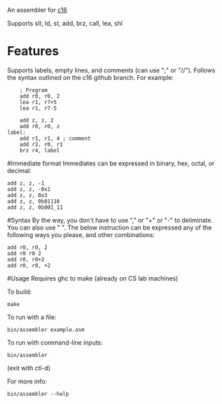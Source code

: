 An assembler for [c16](https://github.com/CS350C-Fall-2014/instruction-set/tree/c16)

Supports slt, ld, st, add, brz, call, lea, shl

# Features
Supports labels, empty lines, and comments (can use ";" or "//"). 
Follows the syntax outlined on the c16 github branch.
For example:
```
    ; Program
    add r0, r0, 2
    lea r1, r7+5
    lea r1, r7-5

    add z, z, 2
    add r0, r0, z
label:
    add r1, r1, 4 ; comment
    add r2, r0, r1
    brz r4, label
```

#Immediate format
Immediates can be expressed in binary, hex, octal, or decimal:
```
add z, z, -1
add z, z, -0x1
add z, z, 0o3
add z, z, 0b01110
add z, z, 0b001_11
```

#Syntax
By the way, you don't have to use "," or "+" or "-" to deliminate. You can also use " ". The below instruction can be expressed any of the following ways you please, and other combinations:
```
add r0, r0, 2
add r0 r0 2
add r0, r0+2
add r0, r0, +2
```

#Usage
Requires ghc to make (already on CS lab machines)

To build:
```
make
```

To run with a file:
```
bin/assembler example.asm
```

To run with command-line inputs:
```
bin/assembler
```
(exit with ctl-d)


For more info:
```
bin/assembler --help
```


